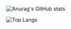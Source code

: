 ![Anurag's GitHub stats](https://github-readme-stats.vercel.app/api?username=shinykiwi&theme=merko&show_icons=true)

![Top Langs](https://github-readme-stats.vercel.app/api/top-langs/?username=shinykiwi&layout=compact&theme=merko)
